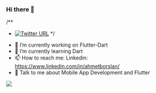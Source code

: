 ### Hi there 👋
/** 
* [![Twitter URL](https://img.shields.io/twitter/url/https/twitter.com/bukotsunikki.svg?style=social&label=Follow%20%40bukotsunikki)](https://twitter.com/bukotsunikki)
*/

- 🔭 I’m currently working on Flutter-Dart
- 🌱 I’m currently learning Dart
- 📫 How to reach me: Linkedin: https://www.linkedin.com/in/ahmetborslan/
- 💬 Talk to me about Mobile App Development and Flutter

<img src="https://github-readme-stats.vercel.app/api?username=auto-coder&&show_icons=true&title_color=ffffff&icon_color=bb2acf&text_color=daf7dc&bg_color=151515">
